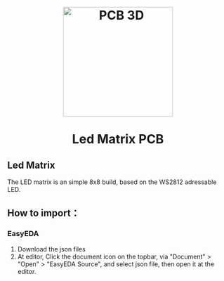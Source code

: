 <h1 align="center">
<br>
  <img src="https://github.com/jakeriksen/LedArt_Project/raw/main/circuit_8x8/images/pcb_3d_shot.png" alt="PCB 3D" width="250">
  <br>
    <br>
  Led Matrix PCB
  <br>
</h1>


## Led Matrix

The LED matrix is an simple 8x8 build, based on the WS2812 adressable LED.

## How to import：

### EasyEDA
1. Download the json files
2. At editor, Click the document icon on the topbar, via "Document" > "Open" > "EasyEDA Source", and select json file, then open it at the editor.
